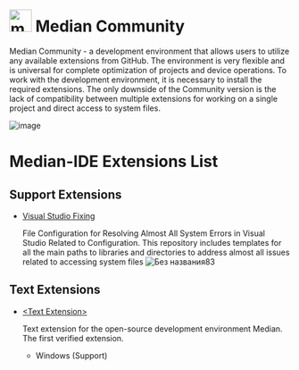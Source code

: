 # <img width="40" alt="median" src="https://github.com/user-attachments/assets/217b3780-27e2-49f4-81b7-f6f340d9d3fd"> Median Community
Median Community - a development environment that allows users to utilize any available extensions from GitHub. The environment is very flexible and is universal for complete optimization of projects and device operations. To work with the development environment, it is necessary to install the required extensions. The only downside of the Community version is the lack of compatibility between multiple extensions for working on a single project and direct access to system files.


![image](https://github.com/user-attachments/assets/e2b8a1ac-35e2-4646-aa16-c424c127e730) 
    
# Median-IDE Extensions List
## Support Extensions
* [Visual Studio Fixing](https://github.com/AmenokeAkira/Visual-Studio-Fixing)

  File Configuration for Resolving Almost All System Errors in Visual Studio Related to Configuration.
  This repository includes templates for all the main paths to libraries and directories to address almost all issues related to accessing system files
    ![Без названия83](https://github.com/user-attachments/assets/46c37dab-d228-4f5c-85f4-d778013b4e77)
  
## Text Extensions
* [\<Text Extension\>](https://github.com/AmenokeAkira/Text-Extension)
  
  Text extension for the open-source development environment Median. The first verified extension.

  * Windows (Support)
